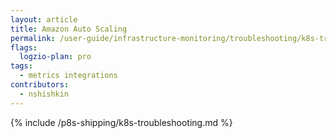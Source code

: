 ```yaml
---
layout: article
title: Amazon Auto Scaling
permalink: /user-guide/infrastructure-monitoring/troubleshooting/k8s-troubleshooting.html 
flags:
  logzio-plan: pro
tags:
  - metrics integrations
contributors:
  - nshishkin
---
```

{% include /p8s-shipping/k8s-troubleshooting.md %}